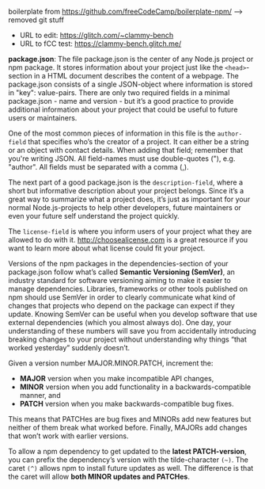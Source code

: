 boilerplate from https://github.com/freeCodeCamp/boilerplate-npm/
--> removed git stuff

- URL to edit: https://glitch.com/~clammy-bench
- URL to fCC test: https://clammy-bench.glitch.me/

**package.json**: The file package.json is the center of any Node.js project or npm package. It stores information about your project just like the `<head>`-section in a HTML document describes the content of a webpage. The package.json consists of a single JSON-object where information is stored in "key": value-pairs. There are only two required fields in a minimal package.json - name and version - but it’s a good practice to provide additional information about your project that could be useful to future users or maintainers.

One of the most common pieces of information in this file is the `author-field` that specifies who’s the creator of a project. It can either be a string or an object with contact details. When adding that field; remember that you're writing JSON. All field-names must use double-quotes ("), e.g. "author". All fields must be separated with a comma (,).

The next part of a good package.json is the `description-field`, where a short but informative description about your project belongs. Since it’s a great way to summarize what a project does, it’s just as important for your normal Node.js-projects to help other developers, future maintainers or even your future self understand the project quickly.

The `license-field` is where you inform users of your project what they are allowed to do with it. http://choosealicense.com is a great resource if you want to learn more about what license could fit your project.

Versions of the npm packages in the dependencies-section of your package.json follow what’s called **Semantic Versioning (SemVer)**, an industry standard for software versioning aiming to make it easier to manage dependencies. Libraries, frameworks or other tools published on npm should use SemVer in order to clearly communicate what kind of changes that projects who depend on the package can expect if they update. Knowing SemVer can be useful when you develop software that use external dependencies (which you almost always do). One day, your understanding of these numbers will save you from accidentally introducing breaking changes to your project without understanding why things “that worked yesterday” suddenly doesn’t.

Given a version number MAJOR.MINOR.PATCH, increment the:

- **MAJOR** version when you make incompatible API changes,
- **MINOR** version when you add functionality in a backwards-compatible manner, and
- **PATCH** version when you make backwards-compatible bug fixes.

This means that PATCHes are bug fixes and MINORs add new features but neither of them break what worked before. Finally, MAJORs add changes that won’t work with earlier versions.

To allow a npm dependency to get updated to the **latest PATCH-version**, you can prefix the dependency’s version with the tilde-character `(~)`.
The caret `(^)` allows npm to install future updates as well. The difference is that the caret will allow **both MINOR updates and PATCHes**.
